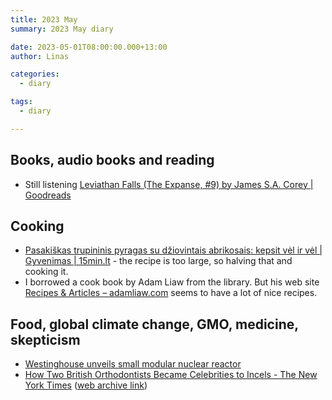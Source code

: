 ```yaml
---
title: 2023 May
summary: 2023 May diary

date: 2023-05-01T08:00:00.000+13:00
author: Linas

categories:
  - diary

tags:
  - diary

---
```


## Books, audio books and reading

* Still listening [Leviathan Falls (The Expanse, #9) by James S.A. Corey | Goodreads](https://www.goodreads.com/book/show/28335699-leviathan-falls)

## Cooking

* [Pasakiškas trupininis pyragas su džiovintais abrikosais: kepsit vėl ir vėl | Gyvenimas | 15min.lt](https://www.15min.lt/gyvenimas/naujiena/maistas/pasakiskas-trupininis-pyragas-su-dziovintais-abrikosais-kepsit-vel-ir-vel-1632-2039168) - the recipe is too large, so halving that and cooking it.
* I borrowed a cook book by Adam Liaw from the library. But his web site [Recipes & Articles – adamliaw.com](https://adamliaw.com/recipes-articles/) seems to have a lot of nice recipes.

## Food, global climate change, GMO, medicine, skepticism

* [Westinghouse unveils small modular nuclear reactor](https://news.yahoo.com/westinghouse-unveils-small-modular-nuclear-131630405.html)
* [How Two British Orthodontists Became Celebrities to Incels - The New York Times](http://web.archive.org/web/20230418162817/https://www.nytimes.com/2020/08/20/magazine/teeth-mewing-incels.html) ([web archive link](http://web.archive.org/web/20230418162817/https://www.nytimes.com/2020/08/20/magazine/teeth-mewing-incels.html))